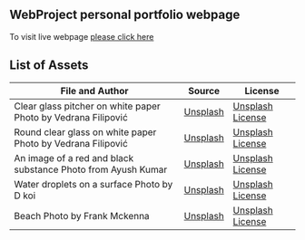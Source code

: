 ## WebProject personal portfolio webpage

To visit live webpage [please click here](https://dab367.github.io/webs2025spring/)
## List of Assets

|File and Author|Source|License|
|--|--|--|
|Clear glass pitcher on white paper Photo by Vedrana Filipović|[Unsplash](https://unsplash.com/photos/clear-glass-pitcher-on-white-paper-ohrhLVISJ1o)|[Unsplash License](https://unsplash.com/license)|
|Round clear glass on white paper Photo by Vedrana Filipović|[Unsplash](https://unsplash.com/photos/round-clear-glass-on-white-paper-jxqTaXF5WmY)|[Unsplash License](https://unsplash.com/license)|
|An image of a red and black substance Photo from Ayush Kumar|[Unsplash](https://unsplash.com/photos/an-image-of-a-red-and-black-substance-9Njoam3Vesc)|[Unsplash License](https://unsplash.com/license)|
|Water droplets on a surface Photo by D koi|[Unsplash](https://unsplash.com/photos/water-droplets-on-a-surface-5nI9N2wNcBU)|[Unsplash License](https://unsplash.com/license)|
|Beach Photo by Frank Mckenna|[Unsplash](https://unsplash.com/photos/five-birds-flying-on-the-sea-OD9EOzfSOh0)|[Unsplash License](https://unsplash.com/license)|
